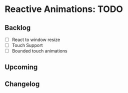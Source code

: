 Reactive Animations: TODO
==================================================================

Backlog
------------------------------------------------------------------

- [ ] React to window resize
- [ ] Touch Support
- [ ] Bounded touch animations

Upcoming
------------------------------------------------------------------

Changelog
------------------------------------------------------------------